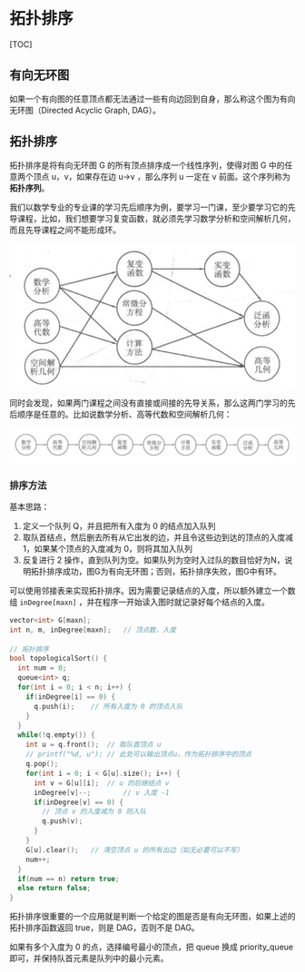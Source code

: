 # 拓扑排序

[TOC]

## 有向无环图

如果一个有向图的任意顶点都无法通过一些有向边回到自身，那么称这个图为有向无环图（Directed Acyclic Graph, DAG）。

## 拓扑排序

拓扑排序是将有向无环图 G 的所有顶点排序成一个线性序列，使得对图 G 中的任意两个顶点 u，v，如果存在边 u->v ，那么序列 u 一定在 v 前面。这个序列称为 **拓扑序列**。

我们以数学专业的专业课的学习先后顺序为例，要学习一门课，至少要学习它的先导课程，比如，我们想要学习复变函数，就必须先学习数学分析和空间解析几何，而且先导课程之间不能形成环。

<img src="./img/tuo_pu_pai_xu.png" style="zoom:67%;" />

同时会发现，如果两门课程之间没有直接或间接的先导关系，那么这两门学习的先后顺序是任意的。比如说数学分析、高等代数和空间解析几何：

![](./img/tuo_pu_pai_xu_2.png)

### 排序方法

基本思路：

1. 定义一个队列 Q，并且把所有入度为 0 的结点加入队列
2. 取队首结点，然后删去所有从它出发的边，并且令这些边到达的顶点的入度减1，如果某个顶点的入度减为 0，则将其加入队列
3. 反复进行 2 操作，直到队列为空。如果队列为空时入过队的数目恰好为N，说明拓扑排序成功，图G为有向无环图；否则，拓扑排序失败，图G中有环。

可以使用邻接表来实现拓扑排序。因为需要记录结点的入度，所以额外建立一个数组 `inDegree[maxn]` ，并在程序一开始读入图时就记录好每个结点的入度。

```cpp
vector<int> G[maxn];
int n, m, inDegree[maxn];	// 顶点数，入度

// 拓扑排序
bool topologicalSort() {
  int num = 0;
  queue<int> q;
  for(int i = 0; i < n; i++) {
    if(inDegree[i] == 0) {
      q.push(i);	// 所有入度为 0 的顶点入队
    }
  }
  while(!q.empty()) {
    int u = q.front();	// 取队首顶点 u
    // printf("%d, u");	// 此处可以输出顶点u，作为拓扑排序中的顶点
    q.pop();
    for(int i = 0; i < G[u].size(); i++) {
      int v = G[u][i];	// u 的后继结点 v
      inDegree[v]--;		// v 入度 -1
      if(inDegree[v] == 0) {
        // 顶点 v 的入度减为 0 则入队
        q.push(v);
      }	
    }
    G[u].clear();	// 清空顶点 u 的所有出边（如无必要可以不写）
    num++;
  }
  if(num == n) return true;
  else return false;
}

```

拓扑排序很重要的一个应用就是判断一个给定的图是否是有向无环图，如果上述的拓扑排序函数返回 true，则是 DAG，否则不是 DAG。

如果有多个入度为 0 的点，选择编号最小的顶点，把 queue 换成 priority_queue 即可，并保持队首元素是队列中的最小元素。

